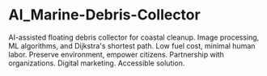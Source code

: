 # AI_Marine-Debris-Collector
 AI-assisted floating debris collector for coastal cleanup. Image processing, ML algorithms, and Dijkstra's shortest path. Low fuel cost, minimal human labor. Preserve environment, empower citizens. Partnership with organizations. Digital marketing. Accessible solution.

